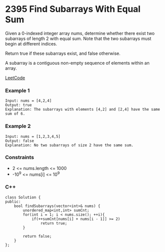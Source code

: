 # 2395 Find Subarrays With Equal Sum

Given a 0-indexed integer array nums, determine whether there exist two subarrays of length 2 with equal sum. Note that the two subarrays must begin at different indices.

Return true if these subarrays exist, and false otherwise.

A subarray is a contiguous non-empty sequence of elements within an array.

[LeetCode](https://leetcode.cn/problems/find-subarrays-with-equal-sum/)

### Example 1

```
Input: nums = [4,2,4]
Output: true
Explanation: The subarrays with elements [4,2] and [2,4] have the same sum of 6.
```

### Example 2

```
Input: nums = [1,2,3,4,5]
Output: false
Explanation: No two subarrays of size 2 have the same sum.
```

### Constraints

* 2 <= nums.length <= 1000
* -10<sup>9</sup> <= nums[i] <= 10<sup>9</sup>


### C++ 

```
class Solution {
public:
    bool findSubarrays(vector<int>& nums) {
        unordered_map<int,int> sumCnt;
        for(int i = 1; i < nums.size(); ++i){
            if(++sumCnt[nums[i] + nums[i - 1]] >= 2)
                return true;
        }
        
        return false;
    }
};
```